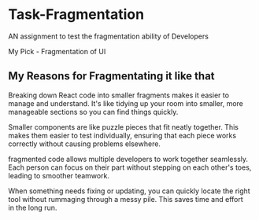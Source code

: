 # Task-Fragmentation
AN assignment to test the fragmentation ability of Developers

My Pick - Fragmentation of UI

## My Reasons for Fragmentating it like that

Breaking down React code into smaller fragments makes it easier to manage and understand. It's like tidying up your room into smaller, more manageable sections so you can find things quickly.

Smaller components are like puzzle pieces that fit neatly together. This makes them easier to test individually, ensuring that each piece works correctly without causing problems elsewhere.

fragmented code allows multiple developers to work together seamlessly. Each person can focus on their part without stepping on each other's toes, leading to smoother teamwork.

When something needs fixing or updating, you can quickly locate the right tool without rummaging through a messy pile. This saves time and effort in the long run.